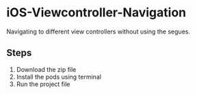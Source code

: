 # iOS-Viewcontroller-Navigation
Navigating to different view controllers without using the segues.

## Steps
1. Download the zip file
2. Install the pods using terminal
3. Run the project file
